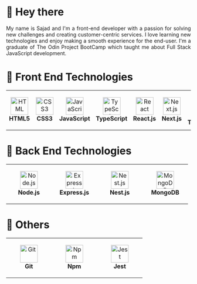 # 👋 Hey there

<div align="justify">
    My name is Sajad and I'm a front-end developer with a passion for solving new challenges and creating customer-centric services. I love learning new technologies
and enjoy making a smooth experience for the end-user.
I'm a graduate of The Odin Project BootCamp which taught me about Full Stack JavaScript development.
</div>

# 🔧 Front End Technologies

<table>
  <tr>
    <td align="center" height="108" width="108">
      <img
        src="https://cdn.jsdelivr.net/gh/devicons/devicon/icons/html5/html5-plain.svg"
        width="48"
        height="48"
        alt="HTML"
      />
      <br /><strong>HTML5</strong>
    </td>
    <td align="center" height="108" width="108">
      <img
        src="https://cdn.jsdelivr.net/gh/devicons/devicon/icons/css3/css3-plain.svg"
        width="48"
        height="48"
        alt="CSS3"
      />
      <br /><strong>CSS3</strong>
    </td>
    <td align="center" height="108" width="108">
      <img
        src="https://cdn.jsdelivr.net/gh/devicons/devicon/icons/javascript/javascript-plain.svg"
        width="48"
        height="48"
        alt="JavaScript"
      />
      <br /><strong>JavaScript</strong>
      </td>
       <td align="center" height="108" width="108">
      <img
        src="https://upload.wikimedia.org/wikipedia/commons/thumb/4/4c/Typescript_logo_2020.svg/1024px-Typescript_logo_2020.svg.png"
        width="48"
        height="48"
        alt="TypeScript"
      />
      <br /><strong>TypeScript</strong>
      </td>
    <td align="center" height="108" width="108">
      <img
        src="https://cdn.jsdelivr.net/gh/devicons/devicon/icons/react/react-original.svg"
        width="48"
        height="48"
        alt="React"
      />
      <br /><strong>React.js</strong>
      </td>
      <td align="center" height="108" width="108">
      <img
        src="https://www.datocms-assets.com/205/1648820117-nextjs.svg"
        width="48"
        height="48"
        alt="Next.js"
      />
      <br /><strong>Next.js</strong>
      </td>  
    <td align="center" height="108" width="108">
      <img
        src="https://avatars.githubusercontent.com/u/67109815"
        width="68"
        height="68"
        alt="TailwindCSS"
      />
      <br /><strong>TailwindCSS</strong>
  </td> 
   <td align="center" height="108" width="108">
  <img
    src="https://mui.com/static/logo.png"
    width="48"
    height="48"
    alt="MaterialUI"
  />
  <br /><strong>MaterialUI</strong>
  </td> 
  </tr>
</table>


# 🔧 Back End Technologies

<table>
  <tr>
    <td align="center" height="108" width="108">
      <img
        src="https://cdn.jsdelivr.net/gh/devicons/devicon/icons/nodejs/nodejs-original.svg"
        width="48"
        height="48"
        alt="Node.js"
      />
      <br /><strong>Node.js</strong>
    </td>
    <td align="center" height="108" width="108">
      <img
        src="https://cdn.jsdelivr.net/gh/devicons/devicon/icons/express/express-original.svg"
        width="48"
        height="48"
        alt="Express.js"
      />
      <br /><strong>Express.js</strong>
    </td>
    <td align="center" height="108" width="108">
      <img
        src="https://docs.nestjs.com/assets/logo-small.svg"
        width="48"
        height="48"
        alt="Nest.js"
      />
      <br /><strong>Nest.js</strong>
    </td>  
    <td align="center" height="108" width="108">
      <img
        src="https://cdn.jsdelivr.net/gh/devicons/devicon/icons/mongodb/mongodb-original.svg"
        width="48"
        height="48"
        alt="MongoDB"
      />
      <br /><strong>MongoDB</strong>
      </td>
    
  </tr>
</table>

# 🔧 Others
<table>
  <tr>
    <td align="center" height="108" width="108">
      <img
        src="https://cdn.jsdelivr.net/gh/devicons/devicon/icons/git/git-original.svg"
        width="48"
        height="48"
        alt="Git"
      />
      <br /><strong>Git</strong>
    </td>
    <td align="center" height="108" width="108">
      <img
        src="https://cdn.jsdelivr.net/gh/devicons/devicon/icons/npm/npm-original-wordmark.svg"
        width="48"
        height="48"
        alt="Npm"
      />
      <br /><strong>Npm</strong>
    </td>
    <td align="center" height="108" width="108">
      <img
        src="https://cdn.jsdelivr.net/gh/devicons/devicon/icons/jest/jest-plain.svg"
        width="48"
        height="48"
        alt="Jest"
      />
      <br /><strong>Jest</strong>
    </td>
  </tr>
</table>
